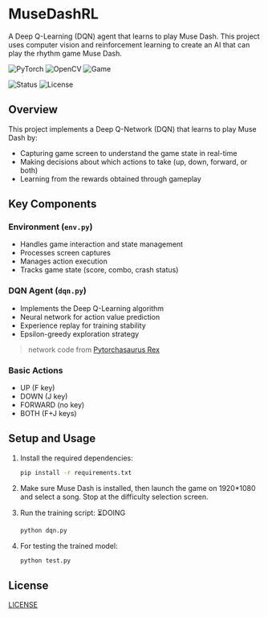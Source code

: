 # MuseDashRL

A Deep Q-Learning (DQN) agent that learns to play Muse Dash. This project uses computer vision and reinforcement learning to create an AI that can play the rhythm game Muse Dash.

![PyTorch](https://img.shields.io/badge/PyTorch-2.6.0-red)
![OpenCV](https://img.shields.io/badge/OpenCV-4.11.0-green)
![Game](https://img.shields.io/badge/Game-MuseDash-pink)

![Status](https://img.shields.io/badge/Status-In_Development-yellow)
![License](https://img.shields.io/badge/License-MIT-blue)

## Overview

This project implements a Deep Q-Network (DQN) that learns to play Muse Dash by:
- Capturing game screen to understand the game state in real-time
- Making decisions about which actions to take (up, down, forward, or both)
- Learning from the rewards obtained through gameplay

## Key Components

### Environment (`env.py`)
- Handles game interaction and state management
- Processes screen captures
- Manages action execution
- Tracks game state (score, combo, crash status)

### DQN Agent (`dqn.py`)
- Implements the Deep Q-Learning algorithm
- Neural network for action value prediction
- Experience replay for training stability
- Epsilon-greedy exploration strategy
> network code from [Pytorchasaurus Rex](https://github.com/Lumotheninja/dino-reinforcement-learning/tree/master)

### Basic Actions
- UP (F key)
- DOWN (J key) 
- FORWARD (no key)
- BOTH (F+J keys)

## Setup and Usage

1. Install the required dependencies:
   ```bash
   pip install -r requirements.txt
   ```

2. Make sure Muse Dash is installed, then launch the game on 1920*1080 and select a song.
Stop at the difficulty selection screen.

3. Run the training script: ⏳DOING
   ```bash
   python dqn.py
   ```

4. For testing the trained model:
   ```bash
   python test.py
   ```

## License

[LICENSE](./LICENSE)
